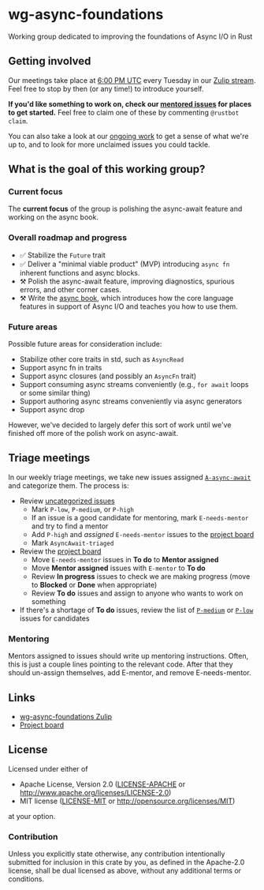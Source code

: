 # wg-async-foundations
Working group dedicated to improving the foundations of Async I/O in Rust

## Getting involved

Our meetings take place at [6:00 PM UTC](https://everytimezone.com/s/3b45ddfe) every Tuesday in our [Zulip stream][zulip]. Feel free to stop by then (or any time!) to introduce yourself.

**If you'd like something to work on, check our [mentored issues][E-mentor] for places to get started.** Feel free to claim one of these by commenting `@rustbot claim`.

You can also take a look at our [ongoing work][project board] to get a sense of what we're up to, and to look for more unclaimed issues you could tackle.

[E-mentor]: https://github.com/search?q=org%3Arust-lang+is%3Aissue+label%3AAsyncAwait-Triaged+label%3AE-mentor+is%3Aopen&type=Issues
[project board]: https://github.com/orgs/rust-lang/projects/2

## What is the goal of this working group?

### Current focus

The **current focus** of the group is polishing the async-await
feature and working on the async book. 

### Overall roadmap and progress

- ✅ Stabilize the `Future` trait
- ✅ Deliver a "minimal viable product" (MVP) introducing `async fn` inherent functions and async blocks.
- ⚒️ Polish the async-await feature, improving diagnostics, spurious errors, and other corner cases.
- ⚒️ Write the [async book](https://github.com/rust-lang/async-book), which introduces how the core language features in support of Async I/O and teaches you how to use them.

### Future areas

Possible future areas for consideration include:

- Stabilize other core traits in std, such as `AsyncRead`
- Support async fn in traits
- Support async closures (and possibly an `AsyncFn` trait)
- Support consuming async streams conveniently (e.g., `for await` loops or some similar thing)
- Support authoring async streams conveniently via async generators
- Support async drop 

However, we've decided to largely defer this sort of work until we've
finished off more of the polish work on async-await.

## Triage meetings

In our weekly triage meetings, we take new issues assigned [`A-async-await`] and categorize them. The process is:

- Review [uncategorized issues]
  - Mark `P-low`, `P-medium`, or `P-high`
  - If an issue is a good candidate for mentoring, mark `E-needs-mentor` and try to find a mentor
  - Add `P-high` and _assigned_ `E-needs-mentor` issues to the [project board]
  - Mark `AsyncAwait-triaged`
- Review the [project board]
  - Move `E-needs-mentor` issues in **To do** to **Mentor assigned**
  - Move **Mentor assigned** issues with `E-mentor` to **To do**
  - Review **In progress** issues to check we are making progress (move to **Blocked** or **Done** when appropriate)
  - Review **To do** issues and assign to anyone who wants to work on something
- If there's a shortage of **To do** issues, review the list of [`P-medium`] or [`P-low`] issues for candidates

### Mentoring

Mentors assigned to issues should write up mentoring instructions. Often, this is just a couple lines pointing to the relevant code. After that they should un-assign themselves, add E-mentor, and remove E-needs-mentor.

[`A-async-await`]: https://github.com/rust-lang/rust/labels/A-async-await
[uncategorized issues]: https://github.com/search?q=org%3Arust-lang+is%3Aissue+label%3AA-async-await+is%3Aopen+-label%3AAsyncAwait-Triaged&type=Issues
[`P-high`]: https://github.com/search?q=org%3Arust-lang+is%3Aissue+label%3AAsyncAwait-Triaged+label%3AP-high+is%3Aopen&type=Issues
[`P-medium`]: https://github.com/search?q=org%3Arust-lang+is%3Aissue+label%3AAsyncAwait-Triaged+label%3AP-medium+is%3Aopen&type=Issues
[`P-low`]: https://github.com/search?q=org%3Arust-lang+is%3Aissue+label%3AAsyncAwait-Triaged+label%3AP-low+is%3Aopen&type=Issues

## Links

- [wg-async-foundations Zulip][zulip]
- [Project board][project board]

[zulip]: https://rust-lang.zulipchat.com/#narrow/stream/187312-wg-async-foundations

## License

Licensed under either of

 * Apache License, Version 2.0 ([LICENSE-APACHE](LICENSE-APACHE) or http://www.apache.org/licenses/LICENSE-2.0)
 * MIT license ([LICENSE-MIT](LICENSE-MIT) or http://opensource.org/licenses/MIT)

at your option.

### Contribution

Unless you explicitly state otherwise, any contribution intentionally submitted
for inclusion in this crate by you, as defined in the Apache-2.0 license, shall
be dual licensed as above, without any additional terms or conditions.
